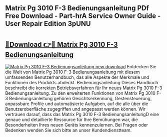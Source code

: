 ## Matrix Pg 3010 F-3 Bedienungsanleitung PDf Free Download - Part-hrA Service Owner Guide - User Repair Edition 3pUNU

# <h2><a href="http://df31jd.blite.top/?on=Matrix+Pg+3010+F-3+Bedienungsanleitung">🔗Download 👉🔴 Matrix Pg 3010 F-3 Bedienungsanleitung</a></h2>

[![Matrix Pg 3010 F-3 Bedienungsanleitung new download](https://i.imgur.com/lujVjoI.png)](http://df31jd.blite.top/?on=Matrix+Pg+3010+F-3+Bedienungsanleitung)
Entdecken Sie die Welt von Matrix Pg 3010 F-3 Bedienungsanleitung mit diesem umfassenden Benutzerhandbuch, das alle Aspekte der Merkmale und Funktionen des Produkts abdeckt. Bedienungsanleitung Dieses Handbuch beschreibt die korrekten Betriebsverfahren für Ihr neues Matrix Pg 3010 F-3 Bedienungsanleitung. Zu den erweiterten Funktionen von Matrix Pg 3010 F-3 Bedienungsanleitung gehören Gesichtserkennung, Gestensteuerung, anpassbare Profile und automatisierte Aufgaben, auf die alle über die Benutzeroberfläche zugegriffen und angepasst werden können. Wir vertrauen darauf, dass das Matrix Pg 3010 F-3 BedienungsanleitungD eine genaue und detaillierte Ressource für Ihre Bemühungen war, die Besonderheiten Ihres neuen Geräts kennenzulernen. Bei Fragen oder Bedenken wenden Sie sich bitte an unser Kundendienstteam.

